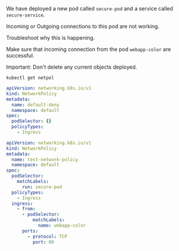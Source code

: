We have deployed a new pod called `secure-pod` and a service called `secure-service`.

Incoming or Outgoing connections to this pod are not working.

Troubleshoot why this is happening.

Make sure that incoming connection from the pod `webapp-color` are successful.

Important: Don't delete any current objects deployed.

```shell
kubectl get netpol
```

```yaml
apiVersion: networking.k8s.io/v1
kind: NetworkPolicy
metadata:
  name: default-deny
  namespace: default
spec:
  podSelector: {}
  policyTypes:
    - Ingress
```

```yaml
apiVersion: networking.k8s.io/v1
kind: NetworkPolicy
metadata:
  name: test-network-policy
  namespace: default
spec:
  podSelector:
    matchLabels:
      run: secure-pod
  policyTypes:
    - Ingress
  ingress:
    - from:
      - podSelector:
          matchLabels:
            name: webapp-color
      ports:
        - protocol: TCP
          port: 80
```
